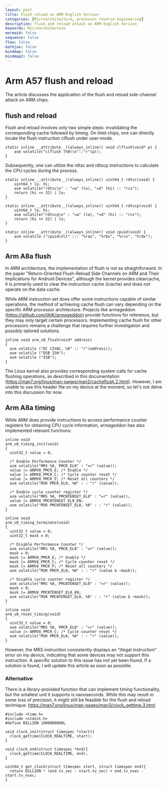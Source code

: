 ```yaml
---
layout: post
title: Flush reload on ARM English Version
categories: [Microarchitecture, processor reverse engineering]
description: flush and reload attack on ARM English Version
keywords: Microarchitecture
mermaid: false
sequence: false
flow: false
mathjax: false
mindmap: false
mindmap2: false
---
```


# Arm A57 flush and reload
The article discusses the application of the flush and reload side-channel attack on ARM chips.
## flush and reload
Flush and reload involves only two simple steps: invalidating the corresponding cache followed by timing. On Intel chips, one can directly locate the flush instruction clflush under user-mode.
```
static inline __attribute__((always_inline)) void clflush(void* p) {
	asm volatile("clflush (%0)\n"::"r"(p));
}
```

Subsequently, one can utilize the rdtsc and rdtscp instructions to calculate the CPU cycles during the process.
```
static inline __attribute__((always_inline)) uint64_t rdtsc(void) {
	uint64_t lo, hi;
	asm volatile("rdtsc\n" : "=a" (lo), "=d" (hi) :: "rcx");
	return (hi << 32) | lo;
}

static inline __attribute__((always_inline)) uint64_t rdtscp(void) {
	uint64_t lo, hi;
	asm volatile("rdtscp\n" : "=a" (lo), "=d" (hi) :: "rcx");
	return (hi << 32) | lo;
}

static inline __attribute__((always_inline)) void cpuid(void) {
	asm volatile ("cpuid\n\t" ::: "%rax", "%rbx", "%rcx", "%rdx");
}
```

## Arm A8a flush

In ARM architecture, the implementation of flush is not as straightforward. In the paper "Return-Oriented Flush-Reload Side Channels on ARM and Their Implications for Android Devices", although the kernel provides clearcache, it is primarily used to clear the instruction cache (icache) and does not operate on the data cache.

While ARM instruction set does offer some instructions capable of similar operations, the method of achieving cache flush can vary depending on the specific ARM processor architecture. Projects like armageddon (https://github.com/IAIK/armageddon) provide functions for reference, but they may only target certain processors. Implementing cache flush for other processors remains a challenge that requires further investigation and possibly tailored solutions.
```
inline void arm_v8_flush(void* address)
{
  asm volatile ("DC CIVAC, %0" :: "r"(address));
  asm volatile ("DSB ISH");
  asm volatile ("ISB");
}
```

The Linux kernel also provides corresponding system calls for cache flushing operations, as described in this documentation (https://man7.org/linux/man-pages/man2/cacheflush.2.html). However, I am unable to use this header file on my device at the moment, so let's not delve into this discussion for now.

## Arm A8a timing
While ARM does provide instructions to access performance counter registers for obtaining CPU cycle information, armageddon has also implemented relevant functions:
```
inline void
arm_v8_timing_init(void)
{
  uint32_t value = 0;

  /* Enable Performance Counter */
  asm volatile("MRS %0, PMCR_EL0" : "=r" (value));
  value |= ARMV8_PMCR_E; /* Enable */
  value |= ARMV8_PMCR_C; /* Cycle counter reset */
  value |= ARMV8_PMCR_P; /* Reset all counters */
  asm volatile("MSR PMCR_EL0, %0" : : "r" (value));

  /* Enable cycle counter register */
  asm volatile("MRS %0, PMCNTENSET_EL0" : "=r" (value));
  value |= ARMV8_PMCNTENSET_EL0_EN;
  asm volatile("MSR PMCNTENSET_EL0, %0" : : "r" (value));
}

inline void
arm_v8_timing_terminate(void)
{
  uint32_t value = 0;
  uint32_t mask = 0;

  /* Disable Performance Counter */
  asm volatile("MRS %0, PMCR_EL0" : "=r" (value));
  mask = 0;
  mask |= ARMV8_PMCR_E; /* Enable */
  mask |= ARMV8_PMCR_C; /* Cycle counter reset */
  mask |= ARMV8_PMCR_P; /* Reset all counters */
  asm volatile("MSR PMCR_EL0, %0" : : "r" (value & ~mask));

  /* Disable cycle counter register */
  asm volatile("MRS %0, PMCNTENSET_EL0" : "=r" (value));
  mask = 0;
  mask |= ARMV8_PMCNTENSET_EL0_EN;
  asm volatile("MSR PMCNTENSET_EL0, %0" : : "r" (value & ~mask));
}

inline void
arm_v8_reset_timing(void)
{
  uint32_t value = 0;
  asm volatile("MRS %0, PMCR_EL0" : "=r" (value));
  value |= ARMV8_PMCR_C; /* Cycle counter reset */
  asm volatile("MSR PMCR_EL0, %0" : : "r" (value));
}
```
However, the MRS instruction consistently displays an "illegal instruction" error on my device, indicating that some devices may not support this instruction. A specific solution to this issue has not yet been found. If a solution is found, I will update this article as soon as possible.
### Alternative
There is a library-provided function that can implement timing functionality, but the smallest unit it supports is nanoseconds. While this may result in some loss of precision, it might still be feasible for the flush and reload technique.
https://man7.org/linux/man-pages/man3/clock_gettime.3.html

```
#include <time.h>
#include <stdint.h>
#define BILLION 1000000000L

void clock_init(struct timespec *start){
  clock_gettime(CLOCK_REALTIME, start);
}

void clock_end(struct timespec *end){
  clock_gettime(CLOCK_REALTIME, end);
}

uint64_t get_clock(struct timespec start, struct timespec end){
  return BILLION * (end.tv_sec - start.tv_sec) + end.tv_nsec - start.tv_nsec;
}
```


